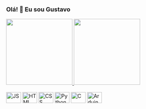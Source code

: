 ### Olá! 👋 Eu sou Gustavo
<div>
  <a href="https://github.com/Gustavo-A-Mendes/">
    <img height="180px" src="https://github-readme-stats.vercel.app/api?username=gustavo-a-mendes&show_icons=true&theme=radical&include_all_commits=true&count_private=true">
    <img height="180px" src="https://github-readme-stats.vercel.app/api/top-langs/?username=gustavo-a-mendes&theme=radical&layout=compact&langs_count=10">
    
  </a>
</div>


<div style="display: inline_block"><br>
  <img align="center" alt="JS" height="30" width="40" src="https://cdn.jsdelivr.net/gh/devicons/devicon/icons/javascript/javascript-original.svg" />
  <img align="center" alt="HTML" height="30" width="40" src="https://cdn.jsdelivr.net/gh/devicons/devicon/icons/html5/html5-original.svg" />
  <img align="center" alt="CSS" height="30" width="40" src="https://cdn.jsdelivr.net/gh/devicons/devicon/icons/css3/css3-original.svg" />
  <img align="center" alt="Python" height="30" width="40" src="https://cdn.jsdelivr.net/gh/devicons/devicon/icons/python/python-original.svg" />
  <img align="center" alt="C" height="30" width="40" src="https://cdn.jsdelivr.net/gh/devicons/devicon/icons/c/c-original.svg" />       
  <img align="center" alt="Arduino" height="30" width="40" src="https://cdn.jsdelivr.net/gh/devicons/devicon/icons/arduino/arduino-original.svg" />
  
          
  
          
          
</div><br>
<!--
![Snake animation](https://github.com/gustavo-a-mendes/gustavo-a-mendes/blob/output/github-contribution-grid-snake.svg)
-->
<!--
**Gustavo-A-Mendes/Gustavo-A-Mendes** is a ✨ _special_ ✨ repository because its `README.md` (this file) appears on your GitHub profile.

Here are some ideas to get you started:

- 🌱 Estudando C e Python
- 👯 I’m looking to collaborate on ...
-->
